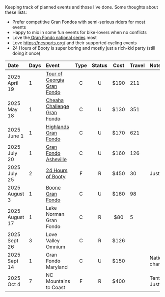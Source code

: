 Keeping track of planned events and those I've done. Some thoughts about these lists:

- Prefer competitive Gran Fondos with semi-serious riders for most events
- Happy to mix in some fun events for bike-lovers when no conflicts
- Love the[ Gran Fondo national series](https://www.granfondonationalseries.com/gfns-events-2025?utm_source=chatgpt.com) most
- Love https://ncsports.org/ and their supported cycling events
- 24 Hours of Booty is super boring and mostly just a rich-kid party (still doing it once)

| Date           | Days | Event                                                                                    | Type | Status | Cost | Travel | Notes                    |
| :------------- | :--- | :--------------------------------------------------------------------------------------- | :--: | :----: | :--: | :----- | :----------------------- |
| 2025 April 19  | 1    | [Tour of Georgia Gran Fondo](https://www.granfondonationalseries.com/gran-fondo-georgia) |  C   |   U    | $190 | 211    |                          |
| 2025 May 18    | 1    | [Cheaha Challenge Gran Fondo](https://www.cheahachallenge.com/)                          |  C   |   U    | $130 | 351    |                          |
| 2025 June 1    | 1    | [Highlands Gran Fondo](https://www.granfondonationalseries.com/gran-fondo-highlands/)    |  C   |   U    | $170 | 621    |                          |
| 2025 July 20   | 1    | [Gran Fondo Asheville](https://www.granfondonationalseries.com/gran-fondo-asheville/)    |  C   |   U    | $160 | 126    |                          |
| 2025 July 25   | 2    | [24 Hours of Booty](https://24foundation.org/24-hours-of-booty/)                         |  F   |   R    | $450 | 30     | Just this once           |
| 2025 August 3  | 1    | [Boone Gran Fondo](https://www.granfondonationalseries.com/gran-fondo-boone/)            |  C   |   U    | $160 | 98     |                          |
| 2025 August 17 | 1    | Lake Norman Gran Fondo                                                                   |  C   |   R    | $80  | 5      |                          |
| 2025 Sept 26   | 3    | Love Valley Omnium                                                                       |  C   |   R    | $126 |        |                          |
| 2025 Sept 14   | 1    | Gran Fondo Maryland                                                                      |  C   |   U    | $150 |        | National championships   |
| 2025 Oct 4     | 7    | NC Mountains to Coast                                                                    |  F   |   R    | $400 |        | Tent camping. Just once. |

